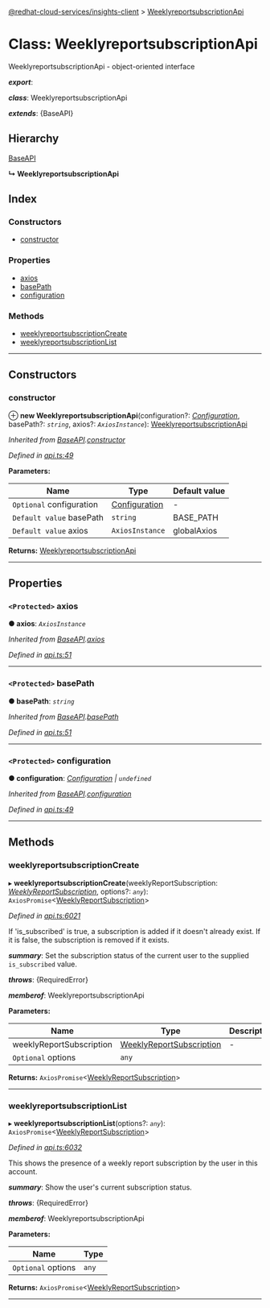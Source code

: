[@redhat-cloud-services/insights-client](../README.md) > [WeeklyreportsubscriptionApi](../classes/weeklyreportsubscriptionapi.md)

# Class: WeeklyreportsubscriptionApi

WeeklyreportsubscriptionApi - object-oriented interface

*__export__*: 

*__class__*: WeeklyreportsubscriptionApi

*__extends__*: {BaseAPI}

## Hierarchy

 [BaseAPI](baseapi.md)

**↳ WeeklyreportsubscriptionApi**

## Index

### Constructors

* [constructor](weeklyreportsubscriptionapi.md#constructor)

### Properties

* [axios](weeklyreportsubscriptionapi.md#axios)
* [basePath](weeklyreportsubscriptionapi.md#basepath)
* [configuration](weeklyreportsubscriptionapi.md#configuration)

### Methods

* [weeklyreportsubscriptionCreate](weeklyreportsubscriptionapi.md#weeklyreportsubscriptioncreate)
* [weeklyreportsubscriptionList](weeklyreportsubscriptionapi.md#weeklyreportsubscriptionlist)

---

## Constructors

<a id="constructor"></a>

###  constructor

⊕ **new WeeklyreportsubscriptionApi**(configuration?: *[Configuration](configuration.md)*, basePath?: *`string`*, axios?: *`AxiosInstance`*): [WeeklyreportsubscriptionApi](weeklyreportsubscriptionapi.md)

*Inherited from [BaseAPI](baseapi.md).[constructor](baseapi.md#constructor)*

*Defined in [api.ts:49](https://github.com/RedHatInsights/javascript-clients/blob/master/packages/insights/api.ts#L49)*

**Parameters:**

| Name | Type | Default value |
| ------ | ------ | ------ |
| `Optional` configuration | [Configuration](configuration.md) | - |
| `Default value` basePath | `string` |  BASE_PATH |
| `Default value` axios | `AxiosInstance` |  globalAxios |

**Returns:** [WeeklyreportsubscriptionApi](weeklyreportsubscriptionapi.md)

___

## Properties

<a id="axios"></a>

### `<Protected>` axios

**● axios**: *`AxiosInstance`*

*Inherited from [BaseAPI](baseapi.md).[axios](baseapi.md#axios)*

*Defined in [api.ts:51](https://github.com/RedHatInsights/javascript-clients/blob/master/packages/insights/api.ts#L51)*

___
<a id="basepath"></a>

### `<Protected>` basePath

**● basePath**: *`string`*

*Inherited from [BaseAPI](baseapi.md).[basePath](baseapi.md#basepath)*

*Defined in [api.ts:51](https://github.com/RedHatInsights/javascript-clients/blob/master/packages/insights/api.ts#L51)*

___
<a id="configuration"></a>

### `<Protected>` configuration

**● configuration**: *[Configuration](configuration.md) \| `undefined`*

*Inherited from [BaseAPI](baseapi.md).[configuration](baseapi.md#configuration)*

*Defined in [api.ts:49](https://github.com/RedHatInsights/javascript-clients/blob/master/packages/insights/api.ts#L49)*

___

## Methods

<a id="weeklyreportsubscriptioncreate"></a>

###  weeklyreportsubscriptionCreate

▸ **weeklyreportsubscriptionCreate**(weeklyReportSubscription: *[WeeklyReportSubscription](../interfaces/weeklyreportsubscription.md)*, options?: *`any`*): `AxiosPromise`<[WeeklyReportSubscription](../interfaces/weeklyreportsubscription.md)>

*Defined in [api.ts:6021](https://github.com/RedHatInsights/javascript-clients/blob/master/packages/insights/api.ts#L6021)*

If 'is\_subscribed' is true, a subscription is added if it doesn't already exist. If it is false, the subscription is removed if it exists.

*__summary__*: Set the subscription status of the current user to the supplied `is_subscribed` value.

*__throws__*: {RequiredError}

*__memberof__*: WeeklyreportsubscriptionApi

**Parameters:**

| Name | Type | Description |
| ------ | ------ | ------ |
| weeklyReportSubscription | [WeeklyReportSubscription](../interfaces/weeklyreportsubscription.md) |  \- |
| `Optional` options | `any` |

**Returns:** `AxiosPromise`<[WeeklyReportSubscription](../interfaces/weeklyreportsubscription.md)>

___
<a id="weeklyreportsubscriptionlist"></a>

###  weeklyreportsubscriptionList

▸ **weeklyreportsubscriptionList**(options?: *`any`*): `AxiosPromise`<[WeeklyReportSubscription](../interfaces/weeklyreportsubscription.md)>

*Defined in [api.ts:6032](https://github.com/RedHatInsights/javascript-clients/blob/master/packages/insights/api.ts#L6032)*

This shows the presence of a weekly report subscription by the user in this account.

*__summary__*: Show the user's current subscription status.

*__throws__*: {RequiredError}

*__memberof__*: WeeklyreportsubscriptionApi

**Parameters:**

| Name | Type |
| ------ | ------ |
| `Optional` options | `any` |

**Returns:** `AxiosPromise`<[WeeklyReportSubscription](../interfaces/weeklyreportsubscription.md)>

___

